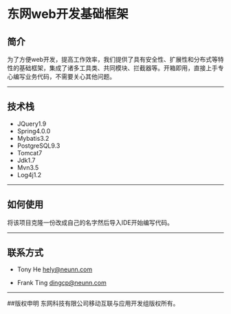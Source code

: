 # 东网web开发基础框架 

## 简介 
为了方便web开发，提高工作效率，我们提供了具有安全性、扩展性和分布式等特性的基础框架，集成了诸多工具类、共同模块、拦截器等。开箱即用，直接上手专心编写业务代码，不需要关心其他问题。 

---
## 技术栈
* JQuery1.9 
* Spring4.0.0 
* Mybatis3.2 
* PostgreSQL9.3 
* Tomcat7 
* Jdk1.7 
* Mvn3.5 
* Log4j1.2 

---

## 如何使用 
将该项目克隆一份改成自己的名字然后导入IDE开始编写代码。 

---

## 联系方式 
* Tony He hely@neunn.com 

* Frank Ting dingcp@neunn.com 

---
##版权申明
 东网科技有限公司移动互联与应用开发组版权所有。
